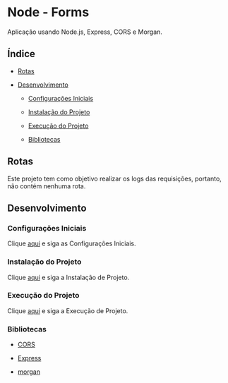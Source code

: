 # Node - Forms

Aplicação usando Node.js, Express, CORS e Morgan.

## Índice

- [Rotas](#rotas)

- [Desenvolvimento](#desenvolvimento)

  - [Configurações Iniciais](#configurações-iniciais)

  - [Instalação do Projeto](#instalação-do-projeto)

  - [Execução do Projeto](#execução-do-projeto)

  - [Bibliotecas](#bibliotecas)

## Rotas

Este projeto tem como objetivo realizar os logs das requisições, portanto, não contém nenhuma rota.

## Desenvolvimento

### Configurações Iniciais

Clique [aqui](https://github.com/osvaldokalvaitir/projects-settings/blob/master/README.md) e siga as Configurações Iniciais.

### Instalação do Projeto

Clique [aqui](https://github.com/osvaldokalvaitir/projects-settings/blob/master/nodejs/nodejs.md) e siga a Instalação de Projeto.

### Execução do Projeto

Clique [aqui](https://github.com/osvaldokalvaitir/projects-settings/blob/master/nodejs/nodejs.md) e siga a Execução de Projeto.

### Bibliotecas

- [CORS](https://github.com/osvaldokalvaitir/projects-settings/blob/master/nodejs/libs/cors.md)

- [Express](https://github.com/osvaldokalvaitir/projects-settings/blob/master/nodejs/libs/express.md)

- [morgan](https://github.com/osvaldokalvaitir/projects-settings/blob/master/nodejs/libs/morgan.md)
